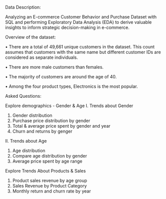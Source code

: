 Data Description:



Analyzing an E-commerce Customer Behavior and Purchase Dataset with SQL and performing Exploratory Data Analysis (EDA) to derive valuable insights to inform strategic decision-making in e-commerce.

Overview of the dataset:

•	There are a total of 49,661 unique customers in the dataset. This count assumes that customers with the same name but different customer IDs are considered as separate individuals.

•	There are more male customers than females.

•	The majority of customers are around the age of 40.

•	Among the four product types, Electronics is the most popular.







Asked Questions: 


Explore demographics - Gender & Age
I. Trends about Gender
1.	Gender distribution
2.	Purchase price distribution by gender
3.	Total & average price spent by gender and year
4.	Churn and returns by genger


II. Trends about Age
1.	Age distribution
2.	Compare age distribution by gender
3.	Average price spent by age range


 Explore Trends About Products & Sales	
1.	Product sales revenue by age group
2.	Sales Revenue by Product Category
3.	Monthly return and churn rate by year


